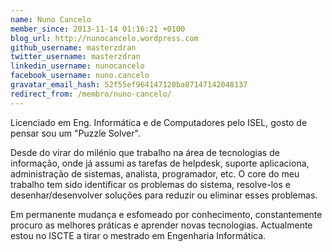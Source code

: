 ```yaml
---
name: Nuno Cancelo
member_since: 2013-11-14 01:16:21 +0100
blog_url: http://nunocancelo.wordpress.com
github_username: masterzdran
twitter_username: masterzdran
linkedin_username: nunocancelo
facebook_username: nuno.cancelo
gravatar_email_hash: 52f55ef964147120ba87147142048137
redirect_from: /membro/nuno-cancelo/
---
```

Licenciado em Eng. Informática e de Computadores pelo ISEL, gosto de pensar sou um "Puzzle Solver".

Desde do virar do milénio que trabalho na área de tecnologias de informação, onde já assumi as tarefas de helpdesk, suporte aplicaciona, administração de sistemas, analista, programador, etc. O core do meu trabalho tem sido identificar os problemas do sistema, resolve-los e desenhar/desenvolver soluções para reduzir ou eliminar esses problemas.

Em permanente mudança e esfomeado por conhecimento, constantemente procuro as melhores práticas e aprender novas tecnologias. Actualmente estou no ISCTE a tirar o mestrado em Engenharia Informática.
